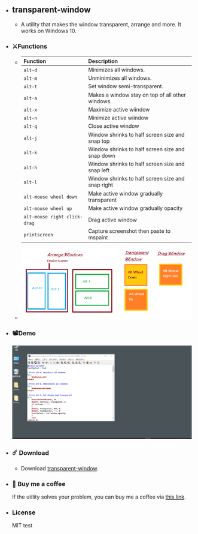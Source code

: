 - ## transparent-window
	- A utility that makes the window transparent, arrange and more. It works on Windows 10.
- ### :crossed_swords:Functions
	- | Function | Description |
	  |---|---|
	  | `alt-d` | Minimizes all windows. |
	  | `alt-m` | Unminimizes all windows. |
	  | `alt-t` | Set window semi-transparent. |
	  | `alt-a` | Makes a window stay on top of all other windows. |
	  | `alt-x` | Maximize active wiindow |
	  | `alt-n` | Minimize active wiindow |
	  | `alt-q` | Close active window |
	  | `alt-j` | Window shrinks to half screen size and snap top |
	  | `alt-k` | Window shrinks to half screen size and snap down |
	  | `alt-h` | Window shrinks to half screen size and snap left |
	  | `alt-l` | Window shrinks to half screen size and snap right |
	  | `alt-mouse wheel down` | Make active window gradually transparent |
	  | `alt-mouse wheel up` | Make active window gradually opacity |
	  | `alt-mouse right click-drag` | Drag active window |
	  | `printscreen` | Capture screenshot then paste to mspaint |
	- ![transparent-window.png](./assets/transparent-window_1649431026416_0.png)
- ### :film_projector:Demo
  ![demo.gif](./assets/demo_1649474679659_0.gif)
- ### :comet: Download
	- Download [transparent-window](https://drive.google.com/file/d/1J5QwmDXwjVrVZRobHoPQe_ZNrlyiFMYM/view?usp=sharing).
- ### :sparkling_heart: Buy me a coffee 
    
  If the utility solves your problem, you can buy me a coffee via [this link](https://www.buymeacoffee.com/zhihau).
- ### License
    
  MIT
test
